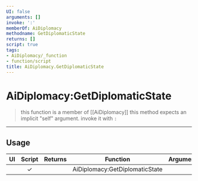 ```yaml
---
UI: false
arguments: []
invoke: ':'
memberOf: AiDiplomacy
methodname: GetDiplomaticState
returns: []
script: true
tags:
- AiDiplomacy/_function
- function/script
title: AiDiplomacy.GetDiplomaticState
---
```

# AiDiplomacy:GetDiplomaticState
> this function is a member of [[AiDiplomacy]]
> this method expects an implicit "self" argument. invoke it with `:`
-----
## Usage
|  UI | Script | Returns | Function | Arguments |
|:---:|:------:|-------:|:--------:|:---------|
| |✓||AiDiplomacy:GetDiplomaticState||
